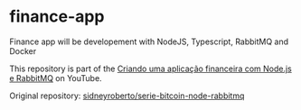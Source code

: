 # finance-app

Finance app will be developement with NodeJS, Typescript, RabbitMQ and Docker 

This repository is part of the [Criando uma aplicação financeira com Node.js e RabbitMQ](https://www.youtube.com/watch?v=PbLZcTseNQk&list=PL370TvW48yBupAwG99DiAjLSLDwCoPb07) on YouTube.

Original repository: [sidneyroberto/serie-bitcoin-node-rabbitmq](https://github.com/sidneyroberto/serie-bitcoin-node-rabbitmq/blob/main/bitcoin-candle-generator)
